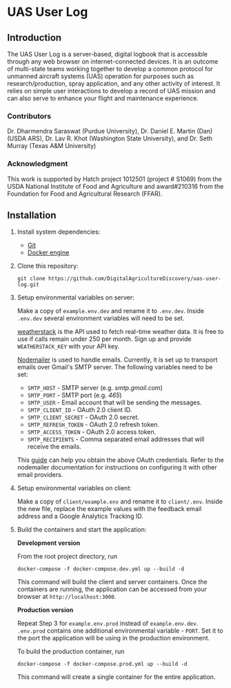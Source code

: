 # UAS User Log

## Introduction

The UAS User Log is a server-based, digital logbook that is accessible through any web browser on internet-connected devices.​ It is an outcome of multi-state teams working together to develop a common protocol for unmanned aircraft systems (UAS) operation for purposes such as research/production, spray application, and any other activity of interest. It ​relies on simple user interactions to develop a record of UAS mission and can also serve to enhance your flight and maintenance experience.​

### Contributors

Dr. Dharmendra Saraswat (Purdue University), Dr. Daniel E. Martin (Dan) (USDA ARS), Dr. Lav R. Khot (Washington State University), and Dr. Seth Murray (Texas A&M University)

### Acknowledgment

This work is supported by Hatch project 1012501 (project # S1069) from the USDA National Institute of Food and Agriculture and award#210316 from the Foundation for Food and Agricultural Research (FFAR).​

## Installation

1. Install system dependencies:
   - [Git](https://git-scm.com/)
   - [Docker engine](https://docs.docker.com/engine/)
2. Clone this repository:

   `git clone https://github.com/DigitalAgricultureDiscovery/uas-user-log.git`

3. Setup environmental variables on server:

   Make a copy of `example.env.dev` and rename it to `.env.dev`. Inside `.env.dev` several environment variables will need to be set.

   [weatherstack](https://weatherstack.com/) is the API used to fetch real-time weather data. It is free to use if calls remain under 250 per month. Sign up and provide `WEATHERSTACK_KEY` with your API key.

   [Nodemailer](https://nodemailer.com/about/) is used to handle emails. Currently, it is set up to transport emails over Gmail's SMTP server. The following variables need to be set:

   - `SMTP_HOST` - SMTP server (e.g. _smtp.gmail.com_)
   - `SMTP_PORT` - SMTP port (e.g. _465_)
   - `SMTP_USER` - Email account that will be sending the messages.
   - `SMTP_CLIENT_ID` - OAuth 2.0 client ID.
   - `SMTP_CLIENT_SECRET` - OAuth 2.0 secret.
   - `SMTP_REFRESH_TOKEN` - OAuth 2.0 refresh token.
   - `SMTP_ACCESS_TOKEN` - OAuth 2.0 access token.
   - `SMTP_RECIPIENTS` - Comma separated email addresses that will receive the emails.

   This [guide](https://medium.com/@RistaSB/use-expressjs-to-send-mails-with-gmail-oauth-2-0-and-nodemailer-d585bba71343) can help you obtain the above OAuth credentials. Refer to the nodemailer documentation for instructions on configuring it with other email providers.

4. Setup environmental variables on client:

   Make a copy of `client/example.env` and rename it to `client/.env`. Inside the new file, replace the example values with the feedback email address and a Google Analytics Tracking ID.

5. Build the containers and start the application:

   **Development version**

   From the root project directory, run

   ```
   docker-compose -f docker-compose.dev.yml up --build -d
   ```

   This command will build the client and server containers. Once the containers are running, the application can be accessed from your browser at `http://localhost:3000`.

   **Production version**

   Repeat Step 3 for `example.env.prod` instead of `example.env.dev`. `.env.prod` contains one additional environmental variable - `PORT`. Set it to the port the application will be using in the production environment.

   To build the production container, run

   ```
   docker-compose -f docker-compose.prod.yml up --build -d
   ```

   This command will create a single container for the entire application.
